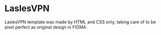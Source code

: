 # LaslesVPN
LaslesVPN template was made by HTML and CSS only, taking care of to be pixel perfect as original design in FIGMA.
